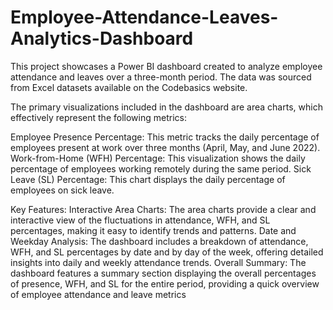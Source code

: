 # Employee-Attendance-Leaves-Analytics-Dashboard
This project showcases a Power BI dashboard created to analyze employee attendance and leaves over a three-month period. The data was sourced from Excel datasets available on the Codebasics website.

The primary visualizations included in the dashboard are area charts, which effectively represent the following metrics:

Employee Presence Percentage: This metric tracks the daily percentage of employees present at work over three months (April, May, and June 2022).
Work-from-Home (WFH) Percentage: This visualization shows the daily percentage of employees working remotely during the same period.
Sick Leave (SL) Percentage: This chart displays the daily percentage of employees on sick leave.

Key Features:
Interactive Area Charts: The area charts provide a clear and interactive view of the fluctuations in attendance, WFH, and SL percentages, making it easy to identify trends and patterns.
Date and Weekday Analysis: The dashboard includes a breakdown of attendance, WFH, and SL percentages by date and by day of the week, offering detailed insights into daily and weekly attendance trends.
Overall Summary: The dashboard features a summary section displaying the overall percentages of presence, WFH, and SL for the entire period, providing a quick overview of employee attendance and leave metrics

